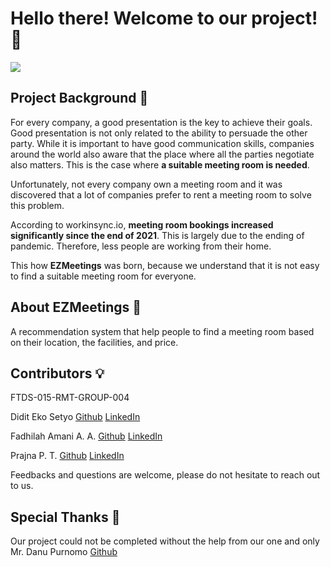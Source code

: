 <!---
[![Open in Visual Studio Code](https://classroom.github.com/assets/open-in-vscode-c66648af7eb3fe8bc4f294546bfd86ef473780cde1dea487d3c4ff354943c9ae.svg)](https://classroom.github.com/online_ide?assignment_repo_id=8997444&assignment_repo_type=AssignmentRepo)
-->

# Hello there! Welcome to our project! :wave:
![](<https://media.discordapp.net/attachments/1032242562414673940/1034844680262783076/Picture3.png>)

## Project Background :briefcase:
For every company, a good presentation is the key to achieve their goals. Good presentation is not only related to the ability to persuade the other party. While it is important to have good communication skills, companies around the world also aware that the place where all the parties negotiate also matters. This is the case where **a suitable meeting room is needed**.

Unfortunately, not every company own a meeting room and it was discovered that a lot of companies prefer to rent a meeting room to solve this problem.

According to workinsync.io, **meeting room bookings increased significantly since the end of 2021**. This is largely due to the ending of pandemic. Therefore, less people are working from their home.

This how **EZMeetings** was born, because we understand that it is not easy to find a suitable meeting room for everyone.

## About EZMeetings :calendar:
A recommendation system that help people to find a meeting room based on their location, the facilities, and price.

## Contributors :bulb:

FTDS-015-RMT-GROUP-004

Didit Eko Setyo [Github](https://github.com/diditeko) [LinkedIn](https://www.linkedin.com/in/diditekosetyoariandi/)

Fadhilah Amani A. A. [Github](https://github.com/fadhilahamani) [LinkedIn](https://www.linkedin.com/in/fadhilah-amani-alam-aulia-236176170/)

Prajna P. T. [Github](https://github.com/prawrjna) [LinkedIn](https://www.linkedin.com/in/prajna-paramita-taslim/)

Feedbacks and questions are welcome, please do not hesitate to reach out to us.

## Special Thanks :star2:
Our project could not be completed without the help from our one and only Mr. Danu Purnomo [Github](https://github.com/danupurnomo)
